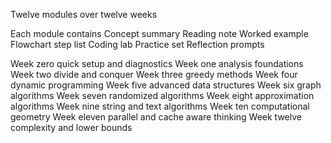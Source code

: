 Twelve modules over twelve weeks

Each module contains
Concept summary
Reading note
Worked example
Flowchart step list
Coding lab
Practice set
Reflection prompts

Week zero quick setup and diagnostics
Week one analysis foundations
Week two divide and conquer
Week three greedy methods
Week four dynamic programming
Week five advanced data structures
Week six graph algorithms
Week seven randomized algorithms
Week eight approximation algorithms
Week nine string and text algorithms
Week ten computational geometry
Week eleven parallel and cache aware thinking
Week twelve complexity and lower bounds
